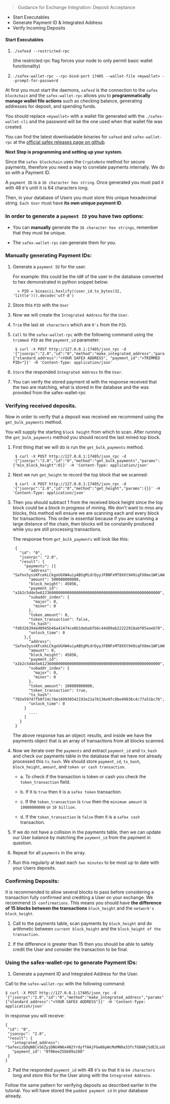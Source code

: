 > Guidance for Exchange Integration: Deposit Acceptance


* Start Executables
* Generate Payment ID & Integrated Address
* Verify Incoming Deposits

#### Start Executables

1. `./safexd --restricted-rpc`

   (the restricted rpc flag forces your node to only permit basic wallet functionality)

2. `./safex-wallet-rpc --rpc-bind-port 17405 --wallet-file <mywallet> --prompt-for-password`



At first you must start the daemons, `safexd` is the connection to the `safex blockchain` and the `safex-wallet-rpc` allows you to **programmatically manage wallet file actions** such as checking balance, generating addresses for deposit, and spending funds.

You should replace `<mywallet>` with a wallet file generated with the `./safex-wallet-cli` and the password will be the one used when that wallet file was created.

You can find the latest downloadable binaries for `safexd` and `safex-wallet-rpc` at the [official safex releases page on github](https://github.com/safex/safexcore/releases). 

**Next Step is programming and setting up your system.**

Since the `safex blockchain` uses the `CryptoNote` method for secure payments, therefore you need a way to correlate payments internally. We do so with a Payment ID.

A `payment ID` is a `16 character hex string`. Once generated you must pad it with 48 `0`'s until it is 64 characters long.

Then, in your database of Users you must store this unique hexadecimal string. `Each User` must have **its own unique payment ID**.


### In order to generate a `payment ID` you have two options:

* You can **manually** generate the `16 character hex strings`, remember that they must be unique.

* The `safex-wallet-rpc` can generate them for you. 


### Manually generating Payment IDs:

1. Generate a `payment ID` for the user. 

	For example: this could be the id# of the user in the database converted to hex demonstrated in python snippet below:

		 > PID = binascii.hexlify((user_id.to_bytes(32, 'little'))).decode('utf-8')

2. Store this `PID` with the `User`

3. Now we will create the `Integrated Address` for the `User`.

4. `Trim` the last `48 characters` which are `0's` from the `PID`.

5. `Call` to the `safex-wallet-rpc` with the following command using the `trimmed PID` as the `payment_id` parameter:

	    $ curl -X POST http://127.0.0.1:17405/json_rpc -d '{"jsonrpc":"2.0","id":"0","method":"make_integrated_address","params":{"standard_address":"<YOUR SAFEX ADDRESS", "payment_id":"<TRIMMED PID>"}}' -H 'Content-Type: application/json'

6. `Store` the responded `Integrated Address` to the `User`.

7. You can verify the stored payment id with the response received that the two are matching, what is stored in the database and the was provided from the safex-wallet-rpc

	
### Verifying received deposits.

Now in order to verify that a deposit was received we recommend using the `get_bulk_payments` method.
		
You will supply the starting `block height` from which to scan. After running the `get_bulk_payments` method you should record the last mined top block.

1. First thing that we will do is run the `get_bulk_payments` method. 
        
        $ curl -X POST http://127.0.0.1:17405/json_rpc -d '{"jsonrpc":"2.0","id":"0","method":"get_bulk_payments","params":{"min_block_height":0}}' -H 'Content-Type: application/json'
		
2. Next we run `get_height` to record the top block that we scanned:
		
	    $ curl -X POST http://127.0.0.1:17405/json_rpc -d '{"jsonrpc":"2.0","id":"0","method":"get_height","params":{}}' -H 'Content-Type: application/json'

3. Then you should subtract 1 from the received block height since the top block could be a block in progress of mining. We don't want to miss any blocks, this 			method will ensure we are scanning each and every block for transactions. This order is essential because if you are scanning a large distance of the chain, 			then blocks will be constantly produced while you are still processing transactions.

	The response from `get_bulk_payments` will look like this:

        {
          "id": "0",
          "jsonrpc": "2.0",
          "result": {
            "payments": [{
              "address": "Safex5yssKFcekLCkgoUGXW4uiyABSgMidrDyyJFBNFxMT8XXt949iqFX8mx1WFiAWBZoSf7ywx8hg7MpCmJTjss1oA4ubauQzp2E",
              "amount": 500000000000,
              "block_height": 45056,
              "payment_id": "a1b2c5d4e5e61236000000000000000000000000000000000000000000000000",
              "subaddr_index": {
                "major": 0,
                "minor": 0
              },
              "token_amount": 0,
              "token_transaction": false,
              "tx_hash": "fd8326394ed0945b46a41474ce0b1deba6fb6c44d09ab22222918abf85eaeb78",
              "unlock_time": 0
            },{
              "address": "Safex5yssKFcekLCkgoUGXW4uiyABSgMidrDyyJFBNFxMT8XXt949iqFX8mx1WFiAWBZoSf7ywx8hg7MpCmJTjss1oA4ubauQzp2E",
              "amount": 0,
              "block_height": 45056,
              "payment_id": "a1b2c5d4e5e61236000000000000000000000000000000000000000000000000",
              "subaddr_index": {
                "major": 0,
                "minor": 0
              },
              "token_amount": 100000000000,
              "token_transaction": true,
              "tx_hash": "702e59747fb0f24c78e169930542193e21a76136e0fc0be49036c4c77a51bc76",
              "unlock_time": 0
            }
              ....
            ]
          }
        }

   The above response has an object: results, and inside we have the payments object that is an array of transactions from all blocks scanned. 
	
4. Now we iterate over the `payments` and extract `payment_id` and `tx_hash` and check our payments table in the database that we have not already processed this `tx_hash`. We should store `payment_id`, `tx_hash`, `block_height`, `amount`, and `token or cash transaction`.

	* a. To check if the transaction is token or cash you check the `token_transaction` field. 
	
	* b. If it is `true` then it is a `safex token` transaction.
	
	* c. If the `token_transaction` is `true` then the `minimum amount` is `10000000000` or `10 billion`. 

	* d. If the `token_transaction` is `false` then it is a `safex cash` transaction.

5. If we do not have a collision in the payments table, then we can update our User balance by matching the `payment_id` from the payment in question.

6. Repeat for all `payments` in the array.

7. Run this regularly at least each `two minutes` to be most up to date with your Users deposits.		


### Confirming Deposits:
	
It is recommended to allow several blocks to pass before considering a transaction fully confirmed and crediting a User on your exchange. We recommend `15 confirmations`. This means you should have **the difference of 15 blocks between the transactions** `block_height` and the `network's block_height`.

1. Call to the payments table, scan payments by `block_height` and do arithmetic between `current block_height` and the `block_height of the transaction`.

2. If the difference is greater than 15 then you should be able to safely credit the User and consider the transaction to be final.



### Using the safex-wallet-rpc to generate Payment IDs:

1. Generate a payment ID and Integrated Address for the User. 
		
Call to the `safex-wallet-rpc` with the following command:
		    
    $ curl -X POST http://127.0.0.1:17405/json_rpc -d '{"jsonrpc":"2.0","id":"0","method":"make_integrated_address","params":{"standard_address":"<YOUR SAFEX ADDRESS"}}' -H 'Content-Type: application/json'

In response you will receive:

    
    {
     "id": "0",
     "jsonrpc": "2.0",
     "result": {
       "integrated_address": "SafexizbDqN8CvSGZyzDNU4N6x4N2YrdyffAAjFGw66pWcMoMN9a33fcfG8ARjSdE3LsGFrDtpUukYdLdrKLstp3covJu54hdRm7aRKwErqZpEHSF",
       "payment_id": "0f06ee25bb89a108"
     }
    }
    

2. Pad the responded `payment_id` with 48 `0`'s so that it is `64 characters` long and store this for the User along with the `Integrated Address`.
	

Follow the same pattern for verifying deposits as described earlier in the tutorial. You will have stored the `padded payment id` in your database already.
